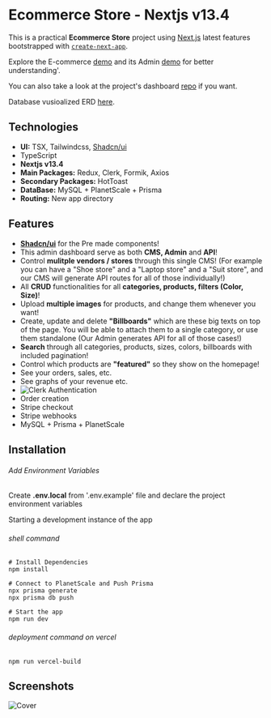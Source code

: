 # Ecommerce Store - Nextjs v13.4

This is a practical **Ecommerce Store** project using [Next.js](https://nextjs.org/) latest features bootstrapped with [`create-next-app`](https://github.com/vercel/next.js/tree/canary/packages/create-next-app).

Explore the E-commerce [demo](https://maxjn-ecommerce.vercel.app/) and its Admin [demo](https://maxjn-ecommerce-admin.vercel.app/) for better understanding'.

You can also take a look at the project's dashboard [repo](https://github.com/maxjn/ecommerce-admin) if you want.

Database vusioalized ERD [here](https://dbdiagram.io/d/64c3cd7d02bd1c4a5ede3c37).

## Technologies

- **UI:** TSX, Tailwindcss, [Shadcn/ui](https://ui.shadcn.com/)
- TypeScript
- **Nextjs v13.4**
- **Main Packages:** Redux, Clerk, Formik, Axios
- **Secondary Packages:** HotToast
- **DataBase:** MySQL + PlanetScale + Prisma
- **Routing:** New app directory

## Features

- **[Shadcn/ui](https://ui.shadcn.com/)** for the Pre made components!
- This admin dashboard serve as both **CMS, Admin** and **API**!
- Control **mulitple vendors / stores** through this single CMS! (For example you can have a "Shoe store" and a "Laptop store" and a "Suit store", and our CMS will generate API routes for all of those individually!)
- All **CRUD** functionalities for all **categories, products, filters (Color, Size)**!
- Upload **multiple images** for products, and change them whenever you want!
- Create, update and delete **"Billboards"** which are these big texts on top of the page. You will be able to attach them to a single category, or use them standalone (Our Admin generates API for all of those cases!)
- **Search** through all categories, products, sizes, colors, billboards with included pagination!
- Control which products are **"featured"** so they show on the homepage!
- See your orders, sales, etc.
- See graphs of your revenue etc.
- ![Clerk Authentication](https://clerk.com/)
- Order creation
- Stripe checkout
- Stripe webhooks
- MySQL + Prisma + PlanetScale

## Installation

###### Add Environment Variables

Create **.env.local** from '.env.example' file and declare the project environment variables

Starting a development instance of the app

###### shell command

```shell
# Install Dependencies
npm install

# Connect to PlanetScale and Push Prisma
npx prisma generate
npx prisma db push

# Start the app
npm run dev
```

###### deployment command on vercel

```shell
npm run vercel-build
```

## Screenshots

![Cover](./public/cover.png)
